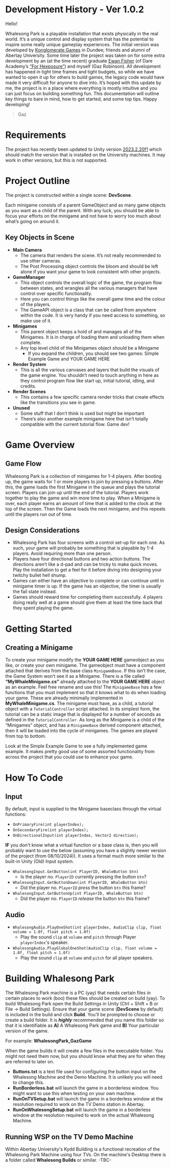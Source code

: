# Development History - Ver 1.0.2
Hello!

Whalesong Park is a playable installation that exists physically in the real world. It’s a unique control and display system that has the potential to inspire some really unique gameplay experiences.
The initial version was developed by [Konglomerate Games](https://konglomerate.games/) in Dundee; friends and alumni of Abertay University.
Some time later the project was taken on for some extra development by an (at the time recent) graduate [Ewan Fisher](https://ewanjams.com/) (of Dare Academy’s [“For Hexposure”](https://yellow-crow.itch.io/for-hexposure)) and myself (Gaz Robinson).
All development has happened in tight time frames and tight budgets, so while we have wanted to open it up for others to build games, the legacy code would have made it very difficult for anyone to dive into.
It’s hoped with this update by me, the project is in a place where everything is mostly intuitive and you can just focus on building something fun.
This documentation will outline key things to bare in mind, how to get started, and some top tips.
Happy developing!
> Gaz

# Requirements
The project has recently been updated to Unity version [2023.2.20f1](https://unity.com/releases/editor/whats-new/2023.2.20) which should match the version that is installed on the University machines. It may work in other versions, but this is not supported.

# Project Outline
The project is constructed within a single scene: **DevScene**.

Each minigame consists of a parent GameObject and as many game objects as you want as a child of the parent. With any luck, you should be able to focus your efforts on the minigame and not have to worry too much about what’s going on around it.
## Key Objects in Scene
-	**Main Camera**
	-	The camera that renders the scene. It’s not really recommended to use other cameras.
	-	The Post Processing object controls the bloom and should be left alone if you want your game to look consistent with other projects.
-	**GameManager**
	-	This object controls the overall logic of the game, the program flow between states, and wrangles all the various managers that have control over specific functionality.
	-	Here you can control things like the overall game time and the colour of the players.
	-	The GameAPI object is a class that can be called from anywhere within the code. It is very handy if you need access to something, so make use of it.
-	**Minigames**
	-	This parent object keeps a hold of and manages all of the Minigames. It is in charge of loading them and unloading them when complete.
	-	Any top level child of the Minigames object should be a Minigame
		-	If you expand the children, you should see two games: Simple Example Game and YOUR GAME HERE
-	**Render System**
	-	This is all the various canvases and layers that build the visuals of the game engine. You shouldn’t need to touch anything in here as they control program flow like start up, initial tutorial, idling, and credits.
-	**Render Scenes**
	-	This contains a few specific camera render tricks that create effects like the transitions you see in game.
-	**Unused**
	-	Some stuff that I don’t think is used but might be important
	-	There’s also another example minigame here that isn’t totally compatible with the current tutorial flow. Game dev!
# Game Overview
## Game Flow
Whalesong Park is a collection of minigames for 1-4 players.
After booting up, the game waits for 1 or more players to join by pressing a buttons. After this, the game loads the first Minigame in the queue and plays the tutorial screen. Players can join up until the end of the tutorial.
Players work together to play the game and win more time to play.
When a Minigame is over, each player earns an amount of time that is added to the clock at the top of the screen.
Then the Game loads the next minigame, and this repeats until the players run out of time.
## Design Considerations
-	Whalesong Park has four screens with a control set-up for each one. As such, your game will probably be something that is playable by 1-4 players. Avoid requiring more than one person.
-	Players have four directional buttons and two action buttons. The directions aren’t like a d-pad and can be tricky to make quick moves. Play the installation to get a feel for it before diving into designing your twitchy bullet hell shump.
-	Games can either have an objective to complete or can continue until in minigame timer is up. If the game has an objective, the timer is usually the fail state instead.
-	Games should reward time for completing them successfully. 4 players doing really well at a game should give them at least the time back that they spent playing the game.
# Getting Started
## Creating a Minigame
To create your minigame modify the **YOUR GAME HERE** gameobject as you like, or create your own minigame.
The gameobject must have a component attached that derives from the base class `MinigameBase`. If this isn’t the case, the Game System won’t see it as a Minigame. There is a file called **“MyWhaleMinigame.cs”** already attached to the **YOUR GAME HERE** object as an example. Feel free rename and use this!
The `MinigameBase` has a few functions that you must implement so that it knows what to do when loading your game. These are already minimally implemented in **MyWhaleMinigame.cs**.
The minigame must have, as a child, a tutorial object with a `TutorialController` script attached. In its simplest form, the tutorial can be a static image that is displayed for a number of seconds as defined in the `TutorialController`.
As long as the Minigame is a child of the “Minigames” object, and has a `MinigameBase` derived component attached, then it will be loaded into the cycle of minigames. The games are played from top to bottom.

Look at the Simple Example Game to see a fully implemented game example. It makes pretty good use of some assorted functionality from across the project that you could use to enhance your game.
# How To Code
## Input
By default, input is supplied to the Minigame baseclass through the virtual functions:
- `OnPrimaryFire(int playerIndex);`
- `OnSecondaryFire(int playerIndex);`
- `OnDirectionalInput(int playerIndex, Vector2 direction);`

**IF** you don't know what a virtual function or a base class is, then you will probably want to use the below (assuming you have a slightly newer version of the project (from 08/10/2024)). It uses a format much more similar to the built-in Unity (Old) Input system.

- `WhalesongInput.GetButton(int PlayerID, WhaleButton btn)`
	- Is the player no. `PlayerID` currently pressing the button `btn`?
- `WhalesongInput.GetButtonDown(int PlayerID, WhaleButton btn)`
	- Did the player no. `PlayerID` *press* the button `btn` this frame?
- `WhalesongInput.GetButtonUp(int PlayerID, WhaleButton btn)`
	- Did the player no. `PlayerID` *release* the button `btn` this frame?

## Audio
- `WhalesongAudio.PlayOneShot(int playerIndex, AudioClip clip, float volume = 1.0f, float pitch = 1.0f)`
	- Play the sound `clip` at `volume` and `pitch` through Player `playerIndex`'s speaker.
- `WhalesongAudio.PlayGlobalOneShot(AudioClip clip, float volume = 1.0f, float pitch = 1.0f)`
	- Play the sound `clip` at `volume` and `pitch` for all player speakers.
# Building Whalesong Park
The Whalesong Park machine is a PC (yay) that needs certain files in certain places to work (boo) these files should be created on build (yay).
To build Whalesong Park open the Build Settings in Unity (Ctrl + Shift + B or File -> Build Settings).
Ensure that your game scene (**DevScene** by default) is included in the build and click **Build**.
You'll be prompted to choose or create a build folder. It is ***highly*** recommended that you name this folder so that it is identifiable as **A)** A Whalesong Park game and **B)** Your particular version of the game.

For example: **WhalesongPark_GazGame**

When the game builds it will create a few files in the executable folder. You might not need them now, but you should know what they are for when they are referred to later on.
- **Buttons.txt** is a text file used for configuring the button input on the Whalesong Machine and the Demo Machine. It is unlikely you will need to change this.
- **RunBorderless.bat** will launch the game in a borderless window. You might want to use this when testing on your own machine.
- **RunOnTVSetup.bat** will launch the game in a borderless window at the resolution required to work on the TV Demo station in Abertay.
- **RunOnWhalesongSetup.bat** will launch the game in a borderless window at the resolution required to work on the actual Whalesong Machine.

## Running WSP on the TV Demo Machine
Within Abertay University's Kydd Building is a functional recreation of the Whalesong Park Machine using four TVs.
On the machine's Desktop there is a folder called **Whalesong Builds** or similar.
-TBC-
